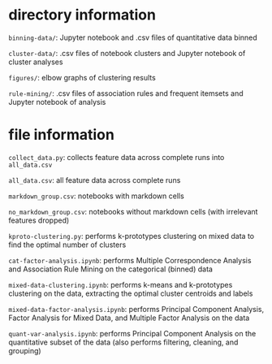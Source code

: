 # directory information

`binning-data/`: Jupyter notebook and .csv files of quantitative data binned 

`cluster-data/`: .csv files of notebook clusters and Jupyter notebook of cluster analyses

`figures/`: elbow graphs of clustering results

`rule-mining/`: .csv files of association rules and frequent itemsets and Jupyter notebook of analysis

# file information

`collect_data.py`: collects feature data across complete runs into `all_data.csv`

`all_data.csv`: all feature data across complete runs

`markdown_group.csv`: notebooks with markdown cells

`no_markdown_group.csv`: notebooks without markdown cells (with irrelevant features dropped)

`kproto-clustering.py`: performs k-prototypes clustering on mixed data to find the optimal number of clusters

`cat-factor-analysis.ipynb`: performs Multiple Correspondence Analysis and Association Rule Mining on the categorical (binned) data

`mixed-data-clustering.ipynb`: performs k-means and k-prototypes clustering on the data, extracting the optimal cluster centroids and labels

`mixed-data-factor-analysis.ipynb`: performs Principal Component Analysis, Factor Analysis for Mixed Data, and Multiple Factor Analysis on the data

`quant-var-analysis.ipynb`: performs Principal Component Analysis on the quantitative subset of the data (also performs filtering, cleaning, and grouping)
